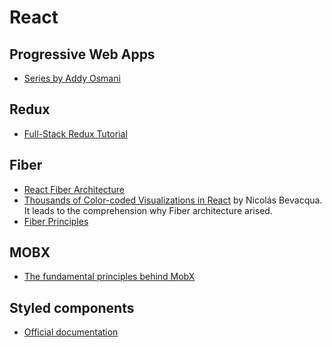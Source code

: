 # React
## Progressive Web Apps
  - [Series by Addy Osmani](https://addyosmani.com/blog/progressive-web-apps-with-react/)  
  
## Redux
  - [Full-Stack Redux Tutorial](https://teropa.info/blog/2015/09/10/full-stack-redux-tutorial.html)
    
## Fiber
  - [React Fiber Architecture](https://github.com/acdlite/react-fiber-architecture)
  - [Thousands of Color-coded Visualizations in React](https://ponyfoo.com/articles/color-coded-visualizations-react) by Nicolás Bevacqua. 
    It leads to the comprehension why Fiber architecture arised.  
  - [Fiber Principles](https://github.com/facebook/react/issues/7942)


## MOBX
  - [The fundamental principles behind MobX](https://hackernoon.com/the-fundamental-principles-behind-mobx-7a725f71f3e8)
## Styled components
  - [Official documentation](https://www.styled-components.com/docs/basics)